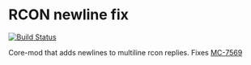 RCON newline fix
================

[![Build Status](https://travis-ci.org/fraenkelc/RCONNewlineFix.svg?branch=master)](https://travis-ci.org/fraenkelc/RCONNewlineFix)

Core-mod that adds newlines to multiline rcon replies. Fixes [MC-7569](https://bugs.mojang.com/browse/MC-7569)

